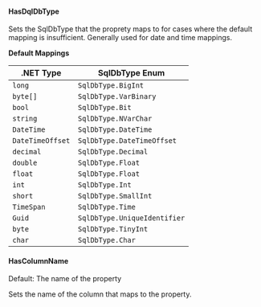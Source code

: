 #### HasDqlDbType

Sets the SqlDbType that the proprety maps to for cases where the default mapping is insufficient. Generally used for date and time mappings.

**Default Mappings**

| .NET Type | SqlDbType Enum |
| ----- | ----- |
| `long` | `SqlDbType.BigInt` |
| `byte[]` | `SqlDbType.VarBinary` |
| `bool` | `SqlDbType.Bit` |
| `string` | `SqlDbType.NVarChar` |
| `DateTime` | `SqlDbType.DateTime` |
| `DateTimeOffset` | `SqlDbType.DateTimeOffset` |
| `decimal` | `SqlDbType.Decimal` |
| `double` | `SqlDbType.Float` |
| `float` | `SqlDbType.Float` |
| `int` | `SqlDbType.Int` |
| `short` | `SqlDbType.SmallInt` |
| `TimeSpan` | `SqlDbType.Time` |
| `Guid` | `SqlDbType.UniqueIdentifier` |
| `byte` | `SqlDbType.TinyInt` |
| `char` | `SqlDbType.Char` |

#### HasColumnName

Default: The name of the property

Sets the name of the column that maps to the property.